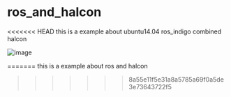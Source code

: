 # ros_and_halcon
<<<<<<< HEAD
this is a example about ubuntu14.04 ros_indigo  combined halcon 

![image](https://git@github.com:yaoli1992/ros_and_halcon.git/beginner_tutorials/raw/master/home/yaoli/catkin_ws/src/beginner_tutorials/raw/Screenshot.png)

=======
this is a example about ros and halcon
>>>>>>> 8a55e11f5e31a8a5785a69f0a5de3e73643722f5
